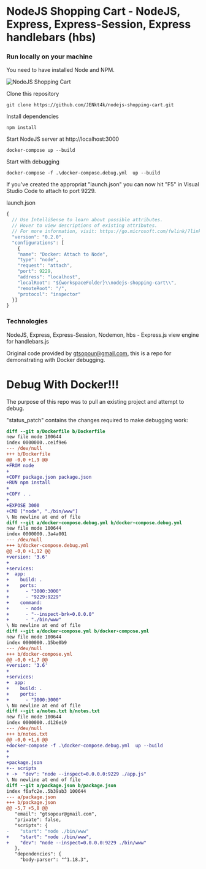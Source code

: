 # NodeJS Shopping Cart - NodeJS, Express, Express-Session, Express handlebars (hbs)

### Run locally on your machine
You need to have installed Node and NPM.

![NodeJS Shopping Cart](/data/nodejs-cart-1.png?raw=true "NodeJS Shopping Cart")

Clone this repository
``` shell
git clone https://github.com/JENkt4k/nodejs-shopping-cart.git
```

Install dependencies
``` shell
npm install
```

Start NodeJS server at http://localhost:3000
```shell
docker-compose up --build
```

Start with debugging
```shell
docker-compose -f .\docker-compose.debug.yml  up --build
```

If you've created the appropriat "launch.json" you can now hit "F5" in Visual Studio Code to attach to port 9229.

launch.json
```javascript
{
  // Use IntelliSense to learn about possible attributes.
  // Hover to view descriptions of existing attributes.
  // For more information, visit: https://go.microsoft.com/fwlink/?linkid=830387
  "version": "0.2.0",
  "configurations": [    
    {
    "name": "Docker: Attach to Node",
    "type": "node",
    "request": "attach",
    "port": 9229,
    "address": "localhost",
    "localRoot": "${workspaceFolder}\\nodejs-shopping-cart\\",
    "remoteRoot": "/",
    "protocol": "inspector"
  }]
}
```

### Technologies
NodeJS, Express, Express-Session, Nodemon, hbs - Express.js view engine for handlebars.js

Original code provided by gtsopour@gmail.com, this is a repo for demonstrating with Docker debugging.

# Debug With Docker!!!

The purpose of this repo was to pull an existing project and attempt to debug. 

"status_patch" contains the changes required to make debugging work:
```diff
diff --git a/Dockerfile b/Dockerfile
new file mode 100644
index 0000000..ce1f9e6
--- /dev/null
+++ b/Dockerfile
@@ -0,0 +1,9 @@
+FROM node
+
+COPY package.json package.json  
+RUN npm install
+
+COPY . .  
+
+EXPOSE 3000
+CMD ["node", "./bin/www"]
\ No newline at end of file
diff --git a/docker-compose.debug.yml b/docker-compose.debug.yml
new file mode 100644
index 0000000..3a4a001
--- /dev/null
+++ b/docker-compose.debug.yml
@@ -0,0 +1,12 @@
+version: '3.6'
+
+services:
+  app: 
+    build: .
+    ports:
+      - "3000:3000" 
+      - "9229:9229"
+    command:
+      - node
+      - "--inspect-brk=0.0.0.0"
+      - "./bin/www"
\ No newline at end of file
diff --git a/docker-compose.yml b/docker-compose.yml
new file mode 100644
index 0000000..15be0b9
--- /dev/null
+++ b/docker-compose.yml
@@ -0,0 +1,7 @@
+version: '3.6'
+
+services:
+  app: 
+    build: .
+    ports:
+      - "3000:3000" 
\ No newline at end of file
diff --git a/notes.txt b/notes.txt
new file mode 100644
index 0000000..d126e19
--- /dev/null
+++ b/notes.txt
@@ -0,0 +1,6 @@
+docker-compose -f .\docker-compose.debug.yml  up --build
+
+
+package.json
+-- scripts
+ ->  "dev": "node --inspect=0.0.0.0:9229 ./app.js"
\ No newline at end of file
diff --git a/package.json b/package.json
index f6afc2e..5b39ab3 100644
--- a/package.json
+++ b/package.json
@@ -5,7 +5,8 @@
   "email": "gtsopour@gmail.com",
   "private": false,
   "scripts": {
-    "start": "node ./bin/www"
+    "start": "node ./bin/www",
+    "dev": "node --inspect=0.0.0.0:9229 ./bin/www"
   },
   "dependencies": {
     "body-parser": "^1.18.3",

```